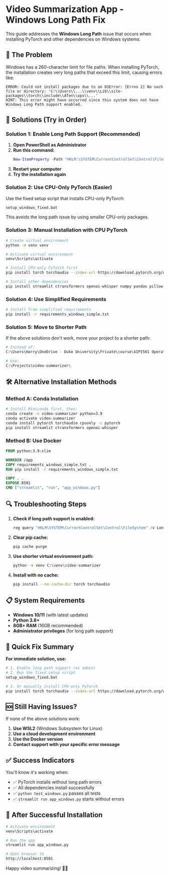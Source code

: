 # Video Summarization App - Windows Long Path Fix

This guide addresses the **Windows Long Path** issue that occurs when installing PyTorch and other dependencies on Windows systems.

## 🚨 The Problem

Windows has a 260-character limit for file paths. When installing PyTorch, the installation creates very long paths that exceed this limit, causing errors like:

```
ERROR: Could not install packages due to an OSError: [Errno 2] No such file or directory: 'C:\\Users\\...\\venv\\Lib\\site-packages\\torch\\include\\ATen\\ops\\...'
HINT: This error might have occurred since this system does not have Windows Long Path support enabled.
```

## 🔧 Solutions (Try in Order)

### Solution 1: Enable Long Path Support (Recommended)

1. **Open PowerShell as Administrator**
2. **Run this command:**
   ```powershell
   New-ItemProperty -Path "HKLM:\SYSTEM\CurrentControlSet\Control\FileSystem" -Name "LongPathsEnabled" -Value 1 -PropertyType DWORD -Force
   ```
3. **Restart your computer**
4. **Try the installation again**

### Solution 2: Use CPU-Only PyTorch (Easier)

Use the fixed setup script that installs CPU-only PyTorch:

```bash
setup_windows_fixed.bat
```

This avoids the long path issue by using smaller CPU-only packages.

### Solution 3: Manual Installation with CPU PyTorch

```bash
# Create virtual environment
python -m venv venv

# Activate virtual environment
venv\Scripts\activate

# Install CPU-only PyTorch first
pip install torch torchaudio --index-url https://download.pytorch.org/whl/cpu

# Install other dependencies
pip install streamlit ctransformers openai-whisper numpy pandas pillow moviepy pydub librosa soundfile transformers accelerate sentencepiece protobuf huggingface-hub requests tqdm
```

### Solution 4: Use Simplified Requirements

```bash
# Install from simplified requirements
pip install -r requirements_windows_simple.txt
```

### Solution 5: Move to Shorter Path

If the above solutions don't work, move your project to a shorter path:

```bash
# Instead of:
C:\Users\Harry\OneDrive - Duke University\Private\course\AIPI561 Operationalization\AIPI561_Projects\project3_opensource\

# Use:
C:\Projects\video-summarizer\
```

## 🛠️ Alternative Installation Methods

### Method A: Conda Installation

```bash
# Install Miniconda first, then:
conda create -n video-summarizer python=3.9
conda activate video-summarizer
conda install pytorch torchaudio cpuonly -c pytorch
pip install streamlit ctransformers openai-whisper
```

### Method B: Use Docker

```dockerfile
FROM python:3.9-slim

WORKDIR /app
COPY requirements_windows_simple.txt .
RUN pip install -r requirements_windows_simple.txt

COPY . .
EXPOSE 8501
CMD ["streamlit", "run", "app_windows.py"]
```

## 🔍 Troubleshooting Steps

1. **Check if long path support is enabled:**
   ```powershell
   reg query "HKLM\SYSTEM\CurrentControlSet\Control\FileSystem" /v LongPathsEnabled
   ```

2. **Clear pip cache:**
   ```bash
   pip cache purge
   ```

3. **Use shorter virtual environment path:**
   ```bash
   python -m venv C:\venv\video-summarizer
   ```

4. **Install with no cache:**
   ```bash
   pip install --no-cache-dir torch torchaudio
   ```

## 📋 System Requirements

- **Windows 10/11** (with latest updates)
- **Python 3.8+**
- **8GB+ RAM** (16GB recommended)
- **Administrator privileges** (for long path support)

## 🎯 Quick Fix Summary

**For immediate solution, use:**

```bash
# 1. Enable long path support (as admin)
# 2. Run the fixed setup script
setup_windows_fixed.bat

# 3. Or manually install CPU-only PyTorch
pip install torch torchaudio --index-url https://download.pytorch.org/whl/cpu
```

## 🆘 Still Having Issues?

If none of the above solutions work:

1. **Use WSL2** (Windows Subsystem for Linux)
2. **Use a cloud development environment**
3. **Use the Docker version**
4. **Contact support with your specific error message**

## ✅ Success Indicators

You'll know it's working when:
- ✅ PyTorch installs without long path errors
- ✅ All dependencies install successfully
- ✅ `python test_windows.py` passes all tests
- ✅ `streamlit run app_windows.py` starts without errors

## 🎉 After Successful Installation

```bash
# Activate environment
venv\Scripts\activate

# Run the app
streamlit run app_windows.py

# Open browser to
http://localhost:8501
```

Happy video summarizing! 🎥✨ 